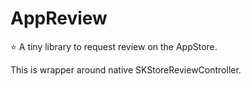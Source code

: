 # AppReview

⭐️ A tiny library to request review on the AppStore.

This is wrapper around native SKStoreReviewController.
